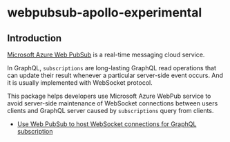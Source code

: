 # webpubsub-apollo-experimental

## Introduction
[Microsoft Azure Web PubSub](https://docs.microsoft.com/en-us/azure/azure-web-pubsub/overview) is a real-time messaging cloud service.

In GraphQL, `subscriptions` are long-lasting GraphQL read operations that can update their result whenever a particular server-side event occurs. And it is usually implemented with WebSocket protocol. 

This package helps developers use Microsoft Azure WebPub service to avoid server-side maintenance of WebSocket connections between users clients and GraphQL server caused by `subscriptions` query from clients.

<!-- TO ADD
Secondly, this package provides a replacement for `PubSub` using Azure Web PubSub service. [PubSub](https://www.apollographql.com/docs/apollo-server/data/subscriptions/#the-pubsub-class) is an in-memory event-publishing system provided by [Apollo server](https://www.apollographql.com/docs/apollo-server/data/subscriptions/).

You can also install this package via npm:

```cmd
npm install webpubsub-apollo-subscription
```
 -->

* [Use Web PubSub to host WebSocket connections for GraphQL subscription](./how-to-host-websockets.md)